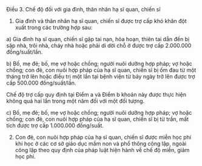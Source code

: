 Điều 3. Chế độ đối với gia đình, thân nhân hạ sĩ quan, chiến sĩ

1. Gia đình và thân nhân hạ sĩ quan, chiến sĩ được trợ cấp khó khăn đột xuất trong các trường hợp sau:

a) Gia đình hạ sĩ quan, chiến sĩ gặp tai nạn, hỏa hoạn, thiên tai dẫn đến bị sập nhà, trôi nhà, cháy nhà hoặc phải di dời chỗ ở được trợ cấp 2.000.000 đồng/suất/lần.

b) Bố, mẹ đẻ; bố, mẹ vợ hoặc chồng; người nuôi dưỡng hợp pháp; vợ hoặc chồng; con đẻ, con nuôi hợp pháp của hạ sĩ quan, chiến sĩ bị ốm đau từ một tháng trở lên hoặc điều trị một lần tại bệnh viện từ bảy ngày trở lên được trợ cấp 500.000 đồng/suất/lần.

Chế độ trợ cấp quy định tại Điểm a và Điểm b khoản này được thực hiện không quá hai lần trong một năm đối với một đối tượng.

c) Bố, mẹ đẻ; bố, mẹ vợ hoặc chồng; người nuôi dưỡng hợp pháp; vợ hoặc chồng; con đẻ, con nuôi hợp pháp của hạ sĩ quan, chiến sĩ bị từ trần, mất tích được trợ cấp 1.000.000 đồng/suất.

2. Con đẻ, con nuôi hợp pháp của hạ sĩ quan, chiến sĩ được miễn học phí khi học ở các cơ sở giáo dục mầm non và phổ thông công lập, ngoài công lập theo quy định của pháp luật hiện hành về chế độ miễn, giảm học phí.